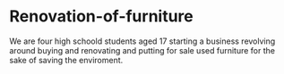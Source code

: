 # Renovation-of-furniture
We are four high schoold students aged 17 starting a business revolving around buying and renovating and putting for sale used furniture for the sake of saving the enviroment.
